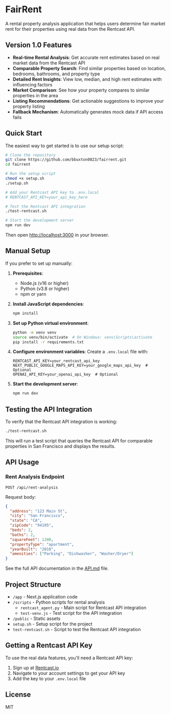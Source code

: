 # FairRent

A rental property analysis application that helps users determine fair market rent for their properties using real data from the Rentcast API.

## Version 1.0 Features

- **Real-time Rental Analysis**: Get accurate rent estimates based on real market data from the Rentcast API
- **Comparable Property Search**: Find similar properties based on location, bedrooms, bathrooms, and property type
- **Detailed Rent Insights**: View low, median, and high rent estimates with influencing factors
- **Market Comparison**: See how your property compares to similar properties in the area
- **Listing Recommendations**: Get actionable suggestions to improve your property listing
- **Fallback Mechanism**: Automatically generates mock data if API access fails

## Quick Start

The easiest way to get started is to use our setup script:

```bash
# Clone the repository
git clone https://github.com/bbuxton0823/fairrent.git
cd fairrent

# Run the setup script
chmod +x setup.sh
./setup.sh

# Add your Rentcast API key to .env.local
# RENTCAST_API_KEY=your_api_key_here

# Test the Rentcast API integration
./test-rentcast.sh

# Start the development server
npm run dev
```

Then open [http://localhost:3000](http://localhost:3000) in your browser.

## Manual Setup

If you prefer to set up manually:

1. **Prerequisites**:
   - Node.js (v16 or higher)
   - Python (v3.8 or higher)
   - npm or yarn

2. **Install JavaScript dependencies**:
   ```bash
   npm install
   ```

3. **Set up Python virtual environment**:
   ```bash
   python -m venv venv
   source venv/bin/activate  # On Windows: venv\Scripts\activate
   pip install -r requirements.txt
   ```

4. **Configure environment variables**:
   Create a `.env.local` file with:
   ```
   RENTCAST_API_KEY=your_rentcast_api_key
   NEXT_PUBLIC_GOOGLE_MAPS_API_KEY=your_google_maps_api_key  # Optional
   OPENAI_API_KEY=your_openai_api_key  # Optional
   ```

5. **Start the development server**:
   ```bash
   npm run dev
   ```

## Testing the API Integration

To verify that the Rentcast API integration is working:

```bash
./test-rentcast.sh
```

This will run a test script that queries the Rentcast API for comparable properties in San Francisco and displays the results.

## API Usage

### Rent Analysis Endpoint

`POST /api/rent-analysis`

Request body:
```json
{
  "address": "123 Main St",
  "city": "San Francisco",
  "state": "CA",
  "zipCode": "94105",
  "beds": 2,
  "baths": 2,
  "squareFeet": 1200,
  "propertyType": "apartment",
  "yearBuilt": "2010",
  "amenities": ["Parking", "Dishwasher", "Washer/Dryer"]
}
```

See the full API documentation in the [API.md](API.md) file.

## Project Structure

- `/app` - Next.js application code
- `/scripts` - Python scripts for rental analysis
  - `rentcast_agent.py` - Main script for Rentcast API integration
  - `test-venv.js` - Test script for the API integration
- `/public` - Static assets
- `setup.sh` - Setup script for the project
- `test-rentcast.sh` - Script to test the Rentcast API integration

## Getting a Rentcast API Key

To use the real data features, you'll need a Rentcast API key:

1. Sign up at [Rentcast.io](https://rentcast.io/)
2. Navigate to your account settings to get your API key
3. Add the key to your `.env.local` file

## License

MIT
